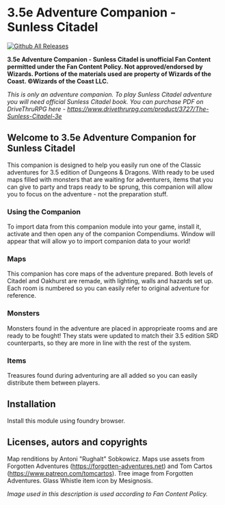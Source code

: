 # 3.5e Adventure Companion - Sunless Citadel
[![Github All Releases](https://img.shields.io/github/downloads/Rughalt/d35e-sunless-citadel/total.svg)]()

**3.5e Adventure Companion - Sunless Citadel is unofficial Fan Content permitted under the Fan Content Policy. Not approved/endorsed by Wizards. Portions of the materials used are property of Wizards of the Coast. ©Wizards of the Coast LLC.**

_This is only an adventure companion. To play Sunless Citadel adventure you will need official Sunless Citadel book. You can purchase PDF on DriveThruRPG here - https://www.drivethrurpg.com/product/3727/The-Sunless-Citadel-3e_

## Welcome to 3.5e Adventure Companion for Sunless Citadel
This companion is designed to help you easily run one of the Classic adventures for 3.5 edition of Dungeons & Dragons. With ready to be used maps filled with monsters that are waiting for adventurers, items that you can give to party and traps ready to be sprung, this companion will allow you to focus on the adventure - not the preparation stuff.

### Using the Companion
To import data from this companion module into your game, install it, activate and then open any of the companion Compendiums. Window will appear that will allow yo to import companion data to your world!

### Maps
This companion has core maps of the adventure prepared. Both levels of Citadel and Oakhurst are remade, with lighting, walls and hazards set up. Each room is numbered so you can easily refer to original adventure for reference.

### Monsters
Monsters found in the adventure are placed in approprieate rooms and are ready to be fought! They stats were updated to match their 3.5 edition SRD counterparts, so they are more in line with the rest of the system.

### Items
Treasures found during adventuring are all added so you can easily distribute them between players.

## Installation
Install this module using foundry browser.

## Licenses, autors and copyrights
Map renditions by Antoni "Rughalt" Sobkowicz. Maps use assets from Forgotten Adventures (https://forgotten-adventures.net) and Tom Cartos (https://www.patreon.com/tomcartos). Tree image from Forgotten Adventures. Glass Whistle item icon by Mesignosis.

_Image used in this description is used according to Fan Content Policy._

